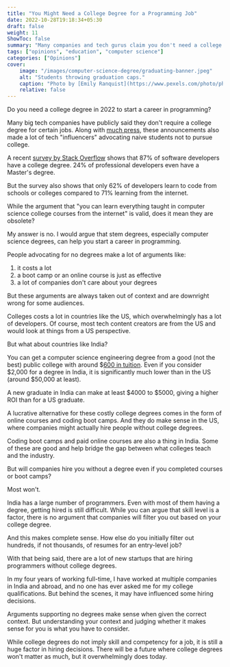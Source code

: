 ```yaml
---
title: "You Might Need a College Degree for a Programming Job"
date: 2022-10-28T19:18:34+05:30
draft: false
weight: 11
ShowToc: false
summary: "Many companies and tech gurus claim you don't need a college degree for a programming job. But here's why you might want to get one regardless."
tags: ["opinions", "education", "computer science"]
categories: ["Opinions"]
cover:
    image: "/images/computer-science-degree/graduating-banner.jpeg"
    alt: "Students throwing graduation caps."
    caption: "Photo by [Emily Ranquist](https://www.pexels.com/photo/photography-of-people-graduating-1205651/)"
    relative: false
---
```


Do you need a college degree in 2022 to start a career in programming?

Many big tech companies have publicly said they don't require a college degree for certain jobs. Along with [much press](https://www.cnbc.com/2018/08/16/15-companies-that-no-longer-require-employees-to-have-a-college-degree.html), these announcements also made a lot of tech "influencers" advocating naive students not to pursue college.

A recent [survey by Stack Overflow](https://survey.stackoverflow.co/2022/) shows that 87% of software developers have a college degree. 24% of professional developers even have a Master's degree.

But the survey also shows that only 62% of developers learn to code from schools or colleges compared to 71% learning from the internet.

While the argument that "you can learn everything taught in computer science college courses from the internet" is valid, does it mean they are obsolete?

My answer is no. I would argue that stem degrees, especially computer science degrees, can help you start a career in programming.

People advocating for no degrees make a lot of arguments like:

1. it costs a lot
2. a boot camp or an online course is just as effective
3. a lot of companies don't care about your degrees

But these arguments are always taken out of context and are downright wrong for some audiences.

Colleges costs a lot in countries like the US, which overwhelmingly has a lot of developers. Of course, most tech content creators are from the US and would look at things from a US perspective.

But what about countries like India?

You can get a computer science engineering degree from a good (not the best) public college with around $[600 in tuition](https://www.shiksha.com/college/government-engineering-college-thrissur-52578). Even if you consider $2,000 for a degree in India, it is significantly much lower than in the US (around $50,000 at least).

A new graduate in India can make at least $4000 to $5000, giving a higher ROI than for a US graduate.

A lucrative alternative for these costly college degrees comes in the form of online courses and coding boot camps. And they do make sense in the US, where companies might actually hire people without college degrees.

Coding boot camps and paid online courses are also a thing in India. Some of these are good and help bridge the gap between what colleges teach and the industry.

But will companies hire you without a degree even if you completed courses or boot camps?

Most won't.

India has a large number of programmers. Even with most of them having a degree, getting hired is still difficult. While you can argue that skill level is a factor, there is no argument that companies will filter you out based on your college degree.

And this makes complete sense. How else do you initially filter out hundreds, if not thousands, of resumes for an entry-level job?

With that being said, there are a lot of new startups that are hiring programmers without college degrees.

In my four years of working full-time, I have worked at multiple companies in India and abroad, and no one has ever asked me for my college qualifications. But behind the scenes, it may have influenced some hiring decisions.

Arguments supporting no degrees make sense when given the correct context. But understanding your context and judging whether it makes sense for you is what you have to consider.

While college degrees do not imply skill and competency for a job, it is still a huge factor in hiring decisions. There will be a future where college degrees won't matter as much, but it overwhelmingly does today.
